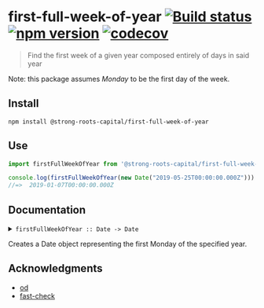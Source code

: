 # first-full-week-of-year [![Build status](https://travis-ci.org/strong-roots-capital/first-full-week-of-year.svg?branch=master)](https://travis-ci.org/strong-roots-capital/first-full-week-of-year) [![npm version](https://img.shields.io/npm/v/@strong-roots-capital/first-full-week-of-year.svg)](https://npmjs.org/package/@strong-roots-capital/first-full-week-of-year) [![codecov](https://codecov.io/gh/strong-roots-capital/first-full-week-of-year/branch/master/graph/badge.svg)](https://codecov.io/gh/strong-roots-capital/first-full-week-of-year)

> Find the first week of a given year composed entirely of days in said year

Note: this package assumes _Monday_ to be the first day of the week.

## Install

``` shell
npm install @strong-roots-capital/first-full-week-of-year
```

## Use

``` typescript
import firstFullWeekOfYear from '@strong-roots-capital/first-full-week-of-year'

console.log(firstFullWeekOfYear(new Date("2019-05-25T00:00:00.000Z")))
//=>  2019-01-07T00:00:00.000Z
```

## Documentation

<details><summary><code>firstFullWeekOfYear :: Date -> Date</code></summary>

``` hs
firstFullWeekOfYear :: Date -> Date
```

</details>

Creates a Date object representing the first Monday of the specified
year.

## Acknowledgments

- [od](https://github.com/strong-roots-capital/od)
- [fast-check](https://github.com/dubzzz/fast-check)
